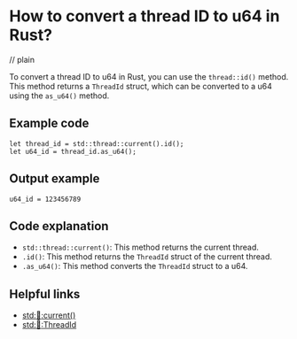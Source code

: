 # How to convert a thread ID to u64 in Rust?
// plain

To convert a thread ID to u64 in Rust, you can use the `thread::id()` method. This method returns a `ThreadId` struct, which can be converted to a u64 using the `as_u64()` method.

## Example code

```
let thread_id = std::thread::current().id();
let u64_id = thread_id.as_u64();
```

## Output example

```
u64_id = 123456789
```

## Code explanation

- `std::thread::current()`: This method returns the current thread.
- `.id()`: This method returns the `ThreadId` struct of the current thread.
- `.as_u64()`: This method converts the `ThreadId` struct to a u64.

## Helpful links
- [std::thread::current()](https://doc.rust-lang.org/std/thread/fn.current.html)
- [std::thread::ThreadId](https://doc.rust-lang.org/std/thread/struct.ThreadId.html)